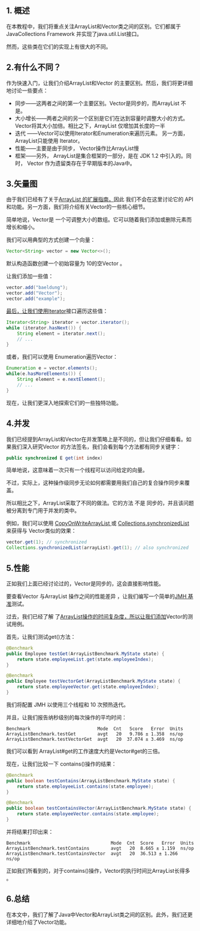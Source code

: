 ## 1. 概述

在本教程中，我们将重点关注ArrayList和Vector类之间的区别。它们都属于JavaCollections Framework 并实现了java.util.List接口。

然而，这些类在它们的实现上有很大的不同。

## 2.有什么不同？

作为快速入门，让我们介绍ArrayList和Vector 的主要区别。然后，我们将更详细地讨论一些要点：

-   同步——这两者之间的第一个主要区别。Vector是同步的，而ArrayList 不是。
-   大小增长——两者之间的另一个区别是它们在达到容量时调整大小的方式。Vector将其大小加倍。相比之下，ArrayList 仅增加其长度的一半
-   迭代 ——Vector可以使用Iterator和Enumeration来遍历元素。 另一方面，ArrayList只能使用 Iterator。
-   性能——主要是由于同步， Vector操作比ArrayList慢
-   框架——另外， ArrayList是集合框架的一部分，是在 JDK 1.2 中引入的。同时， Vector 作为遗留类存在于早期版本的Java中。

## 3.矢量图

由于我们已经有了关于[ArrayList 的扩展指南，](https://www.baeldung.com/java-arraylist)因此 我们不会在这里讨论它的 API 和功能。另一方面，我们将介绍有关Vector的一些核心细节。 

简单地说，Vector是 一个可调整大小的数组。它可以随着我们添加或删除元素而增长和缩小。

我们可以用典型的方式创建一个向量：

```java
Vector<String> vector = new Vector<>();
```

默认构造函数创建一个初始容量为 10的空Vector 。

让我们添加一些值：

```java
vector.add("baeldung");
vector.add("Vector");
vector.add("example");
```

[最后，让我们使用Iterator](https://www.baeldung.com/java-iterator)接口遍历这些值：

```java
Iterator<String> iterator = vector.iterator();
while (iterator.hasNext()) {
    String element = iterator.next();
    // ...
}
```

或者，我们可以使用 Enumeration遍历Vector：

```java
Enumeration e = vector.elements();
while(e.hasMoreElements()) {
    String element = e.nextElement();
    // ... 
}
```

现在，让我们更深入地探索它们的一些独特功能。

## 4.并发

我们已经提到ArrayList和Vector在并发策略上是不同的，但让我们仔细看看。如果我们深入研究Vector 的方法签名，我们会看到每个方法都有同步关键字：

```java
public synchronized E get(int index)
```

简单地说，这意味着一次只有一个线程可以访问给定的向量。

不过，实际上，这种操作级同步无论如何都需要用我们自己的复合操作同步来覆盖。

所以相比之下，ArrayList采取了不同的做法。它的方法 不是 同步的，并且该问题被分离到专门用于并发的类中。

例如，我们可以使用 [CopyOnWriteArrayList ](https://www.baeldung.com/java-copy-on-write-arraylist)或 [Collections.synchronizedList](https://www.baeldung.com/java-synchronized-collections) 来获得与 Vector类似的效果：

```java
vector.get(1); // synchronized
Collections.synchronizedList(arrayList).get(1); // also synchronized
```

## 5.性能

正如我们上面已经讨论过的，Vector是同步的，这会直接影响性能。

要查看Vector 与ArrayList 操作之间的性能差异 ，让我们编写一个简单的[JMH 基准](https://www.baeldung.com/java-microbenchmark-harness)测试。

过去，我们已经了解 了[ArrayList](https://www.baeldung.com/java-collections-complexity)[操作](https://www.baeldung.com/java-collections-complexity)[的时间复杂度，所以让我们添加](https://www.baeldung.com/java-collections-complexity)Vector的测试用例。

首先，让我们测试get()方法：

```java
@Benchmark
public Employee testGet(ArrayListBenchmark.MyState state) {
    return state.employeeList.get(state.employeeIndex);
}

@Benchmark
public Employee testVectorGet(ArrayListBenchmark.MyState state) {
    return state.employeeVector.get(state.employeeIndex);
}
```

我们将配置 JMH 以使用三个线程和 10 次预热迭代。

并且，让我们报告纳秒级别的每次操作的平均时间：

```plaintext
Benchmark                         Mode  Cnt   Score   Error  Units
ArrayListBenchmark.testGet        avgt   20   9.786 ± 1.358  ns/op
ArrayListBenchmark.testVectorGet  avgt   20  37.074 ± 3.469  ns/op
```

我们可以看到 ArrayList#get的工作速度大约是Vector#get的三倍。

现在，让我们比较一下 contains()操作的结果：

```java
@Benchmark
public boolean testContains(ArrayListBenchmark.MyState state) {
    return state.employeeList.contains(state.employee);
}

@Benchmark
public boolean testContainsVector(ArrayListBenchmark.MyState state) {
    return state.employeeVector.contains(state.employee);
}
```

并将结果打印出来：

```plaintext
Benchmark                              Mode  Cnt  Score   Error  Units
ArrayListBenchmark.testContains        avgt   20  8.665 ± 1.159  ns/op
ArrayListBenchmark.testContainsVector  avgt   20  36.513 ± 1.266  ns/op
```

正如我们所看到的，对于contains()操作，Vector的执行时间比ArrayList长得多 。

## 6.总结

在本文中，我们了解了Java中Vector和ArrayList类之间的区别。此外，我们还更详细地介绍了Vector功能。